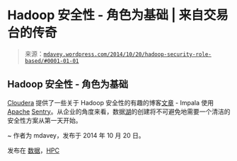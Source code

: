 <!--yml

分类：未分类

日期：2024 年 5 月 18 日 05:45:41

-->

# Hadoop 安全性 - 角色为基础 | 来自交易台的传奇

> 来源：[`mdavey.wordpress.com/2014/10/20/hadoop-security-role-based/#0001-01-01`](https://mdavey.wordpress.com/2014/10/20/hadoop-security-role-based/#0001-01-01)

## Hadoop 安全性 - 角色为基础

[Cloudera](http://www.informationweek.com/big-data/software-platforms/cloudera-brings-role-based-security-to-hadoop/d/d-id/1110903) 提供了一些关于 Hadoop 安全性的有趣的博客[文章](http://blog.cloudera.com/blog/category/security-2/) - Impala 使用 [Apache](https://blogs.apache.org/sentry/) [Sentry](http://blog.cloudera.com/blog/2014/03/how-to-implement-role-based-security-in-impala-using-apache-sentry/)。从企业的角度来看，数据[湖](http://hortonworks.com/blog/enterprise-hadoop-journey-data-lake/)的创建将不可避免地需要一个清洁的安全性方案从第一天开始。

~ 作者为 mdavey，发布于 2014 年 10 月 20 日。

发布在 [数据](https://mdavey.wordpress.com/category/data/)，[HPC](https://mdavey.wordpress.com/category/hpc/)
